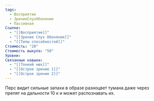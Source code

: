 ```yaml
---
tags:
  - Восприятие
  - ЗрениеСлухОбоняние
  - Пассивная
Ссылки:
  - "[[Восприятие]]"
  - "[[Зрение Слух Обоняние]]"
  - "[[Типы способностей]]"
Стоимость: "20"
Стоимость выкупа: "50"
Уровни: 
Связанные навыки:
  - "[[Тонкий нюх]]"
  - "[[Острое зрение 1]]"
  - "[[Острое зрение 2]]"
---
```

Перс видит сильные запахи в образе разноцвет тумана даже через препят на дальности 10 к и может распознавать их.